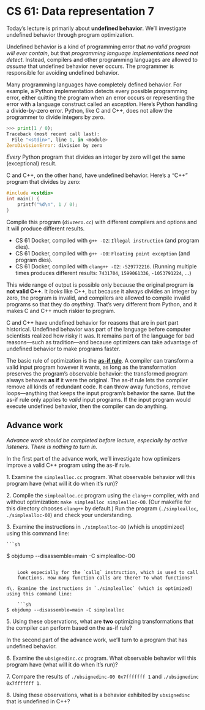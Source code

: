CS 61: Data representation 7
============================

Today’s lecture is primarily about **undefined behavior**. We’ll investigate
undefined behavior through program optimization.

Undefined behavior is a kind of programming error that *no valid program will
ever contain*, but that *programming language implementations need not
detect*. Instead, compilers and other programming languages are allowed to
*assume* that undefined behavior never occurs. The programmer is responsible
for avoiding undefined behavior.

Many programming languages have completely defined behavior. For example, a
Python implementation detects every possible programming error, either
quitting the program when an error occurs or representing the error with a
language construct called an *exception*. Here’s Python handling a
divide-by-zero error. Python, like C and C++, does not allow the programmer to
divide integers by zero.

```python
>>> print(1 / 0);
Traceback (most recent call last):
  File "<stdin>", line 1, in <module>
ZeroDivisionError: division by zero
```

*Every* Python program that divides an integer by zero will get the same
(exceptional) result.

C and C++, on the other hand, have undefined behavior. Here’s a “C++” program
that divides by zero:

```c++
#include <cstdio>
int main() {
    printf("%d\n", 1 / 0);
}
```

Compile this program (`divzero.cc`) with different compilers and options and
it will produce different results.

* CS 61 Docker, compiled with `g++ -O2`: `Illegal instruction` (and program dies).
* CS 61 Docker, compiled with `g++ -O0`: `Floating point exception` (and program dies).
* CS 61 Docker, compiled with `clang++ -O2`: `-529772216`. (Running multiple
  times produces different results: `7431704`, `1599061336`, `-1053791224`, …)

This wide range of output is possible only because the original program **is
not valid C++**. It *looks* like C++, but because it always divides an integer
by zero, the program is invalid, and compilers are allowed to compile invalid
programs so that they do *anything*. That’s very different from Python, and it
makes C and C++ much riskier to program.

C and C++ have undefined behavior for reasons that are in part part
historical. Undefined behavior was part of the language before computer
scientists realized how risky it was. It remains part of the language for bad
reasons—such as tradition—and because optimizers can take advantage of
undefined behavior to make programs faster.

The basic rule of optimization is the [**as-if
rule**](https://en.wikipedia.org/wiki/As-if_rule). A compiler can transform a
valid input program however it wants, as long as the transformation preserves
the program’s observable behavior: the transformed program always behaves **as
if** it were the original. The as-if rule lets the compiler remove all kinds
of redundant code. It can throw away functions, remove loops—anything that
keeps the input program’s behavior the same. But the as-if rule only applies
to *valid* input programs. If the input program would execute undefined
behavior, then the compiler can do anything.

Advance work
------------

*Advance work should be completed before lecture, especially by active
listeners. There is nothing to turn in.*

In the first part of the advance work, we’ll investigate how optimizers
improve a valid C++ program using the as-if rule.

1\. Examine the `simplealloc.cc` program. What observable behavior will this
program have (what will it do when it’s run)?

2\. Compile the `simplealloc.cc` program using the `clang++` compiler, with
and without optimization: `make simplealloc simplealloc-O0`. (Our makefile for
this directory chooses `clang++` by default.) Run the program
\(`./simplealloc`, `./simplealloc-O0`) and check your understanding.

3\. Examine the instructions in `./simplealloc-O0` (which is
unoptimized) using this command line:

    ```sh
$ objdump --disassemble=main -C simplealloc-O0
```

    Look especially for the `callq` instruction, which is used to call
    functions. How many function calls are there? To what functions?

4\. Examine the instructions in `./simplealloc` (which is optimized)
using this command line:

    ```sh
$ objdump --disassemble=main -C simplealloc
```

5\. Using these observations, what are **two** optimizing transformations that
the compiler can perform based on the as-if rule?

In the second part of the advance work, we’ll turn to a program that has
undefined behavior.

6\. Examine the `ubsignedinc.cc` program. What observable behavior will this
program have (what will it do when it’s run)?

7\. Compare the results of `./ubsignedinc-O0 0x7fffffff 1` and `./ubsignedinc
0x7fffffff 1`.

8\. Using these observations, what is a behavior exhibited by `ubsignedinc`
that is undefined in C++?
